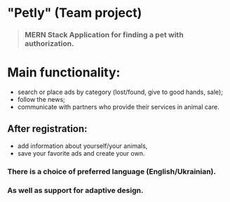 # "Petly" (Team project)
> ### MERN Stack Application for finding a pet with authorization. 

# Main functionality:
- search or place ads by category (lost/found, give to good hands, sale);
- follow the news;
- communicate with partners who provide their services in animal care. 
## After registration: 
- add information about yourself/your animals, 
- save your favorite ads and create your own. 
### There is a choice of preferred language (English/Ukrainian). 
### As well as support for adaptive design.
